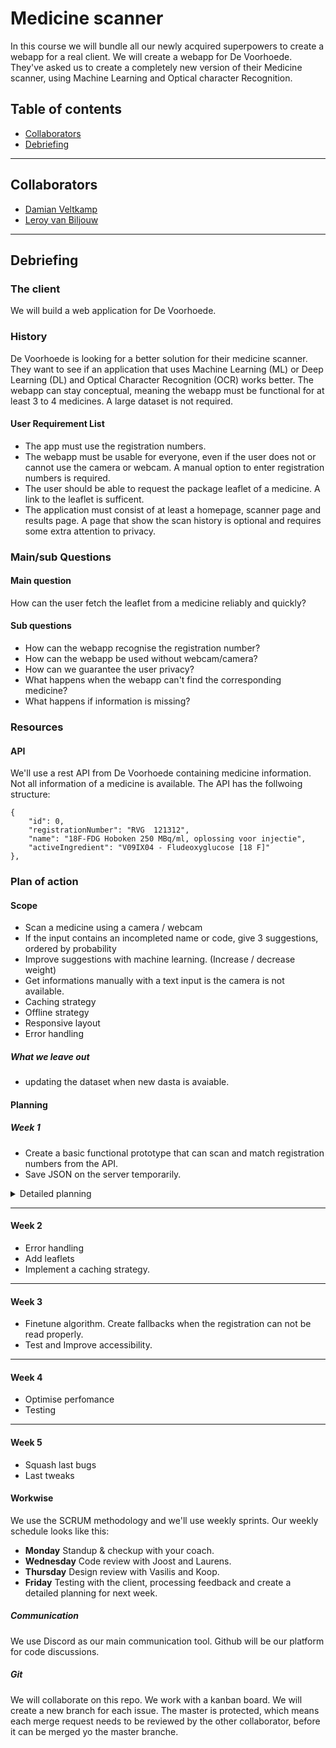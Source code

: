 # Medicine scanner
In this course we will bundle all our newly acquired superpowers to create a webapp for a real client. We will create a webapp for De Voorhoede. They've asked us to create a completely new version of their Medicine scanner, using Machine Learning and Optical character Recognition. 

## Table of contents
- [Collaborators](#collaborators)
- [Debriefing](#debriefing)

------

<a name="collaborators">
  
## Collaborators
- [Damian Veltkamp](https://github.com/damian1997/meesterproef-1920)
- [Leroy van Biljouw](https://github.com/SqueezyDough/meesterproef-1920)

------

<a name="debriefing">
  
## Debriefing
### The client
We will build a web application for De Voorhoede.

### History
De Voorhoede is looking for a better solution for their medicine scanner. They want to see if an application that uses Machine Learning (ML) or Deep Learning (DL) and Optical Character Recognition (OCR) works better. The webapp can stay conceptual, meaning the webapp must be functional for at least 3 to 4 medicines. A large dataset is not required.

#### User Requirement List
- The app must use the registration numbers.
- The webapp must be usable for everyone, even if the user does not or cannot use the camera or webcam. A manual option to enter registration numbers is required.
- The user should be able to request the package leaflet of a medicine. A link to the leaflet is sufficent.
- The application must consist of at least a homepage, scanner page and results page. A page that show the scan history is optional and requires some extra attention to privacy.

### Main/sub Questions
#### Main question
How can the user fetch the leaflet from a medicine reliably and quickly?

#### Sub questions
- How can the webapp recognise the registration number?
- How can the webapp be used without webcam/camera?
- How can we guarantee the user privacy?
- What happens when the webapp can't find the corresponding medicine?
- What happens if information is missing?

### Resources
#### API
We'll use a rest API from De Voorhoede containing medicine information. Not all information of a medicine is available. The API has the follwoing structure:
```
{
    "id": 0,
    "registrationNumber": "RVG  121312",
    "name": "18F-FDG Hoboken 250 MBq/ml, oplossing voor injectie",
    "activeIngredient": "V09IX04 - Fludeoxyglucose [18 F]"
},
```

### Plan of action 
#### Scope
- Scan a medicine using a camera / webcam
- If the input contains an incompleted name or code, give 3 suggestions, ordered by probability
- Improve suggestions with machine learning. (Increase / decrease weight)
- Get informations manually with a text input is the camera is not available.
- Caching strategy
- Offline strategy
- Responsive layout
- Error handling

##### What we leave out
- updating the dataset when new dasta is avaiable.

#### Planning
##### Week 1
- Create a basic functional prototype that can scan and match registration numbers from the API.
- Save JSON on the server temporarily.

<details>
<summary>Detailed planning</summary>
  
------ 
  
##### Monday
- Debriefing

##### Tuesday
- User scenario
- Persona
- Styleguide and design
 
##### Wednesday
- Boilerplate
- Templating
- Routing
- Access Camera

##### Thursday
- Read OCR docs
- First OCR test

##### Friday
- Try to match registration number with API
- Deploy on Heroku

</details>

------

#### Week 2
- Error handling
- Add leaflets
- Implement a caching strategy.

------

#### Week 3
- Finetune algorithm. Create fallbacks when the registration can not be read properly.
- Test and Improve accessibility.

------

#### Week 4
- Optimise perfomance
- Testing

------

#### Week 5
- Squash last bugs
- Last tweaks

#### Workwise
We use the SCRUM methodology and we'll use weekly sprints. Our weekly schedule looks like this:

- **Monday** Standup & checkup with your coach.
- **Wednesday** Code review with Joost and Laurens.
- **Thursday** Design review with Vasilis and Koop.
- **Friday** Testing with the client, processing feedback and create a detailed planning for next week.

##### Communication
We use Discord as our main communication tool. Github will be our platform for code discussions.

##### Git
We will collaborate on this repo. We work with a kanban board. We will create a new branch for each issue. The master is protected, which means each merge request needs to be reviewed by the other collaborator, before it can be merged yo the master branche.
